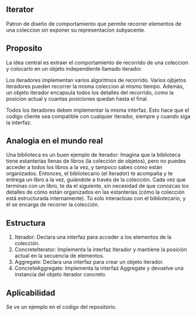 ## Iterator
Patron de diseño de comportamiento que permite recorrer elementos de una coleccion sin exponer su representacion subyacente.

## Proposito
La idea central es extraer el comportamiento de recorrido de una coleccion y colocarlo en un objeto independiente llamado iterador. 

Los iteradores implementan varios algoritmos de recorrido. Varios ojbjetos iteradores pueden recorrer la misma coleccion al mismo tiempo.
Ademàs, un objeto iterador encapsula todos los detalles del recorrido, como la posicion actual y cuantas posiciones quedan hasta el final.

Todos los iteradores deben implementar la misma interfaz. Esto hace que el codigo cliente sea compatible con cualquier iterador, siempre y cuando siga la interfaz.

## Analogia en el mundo real
Una biblioteca es un buen ejemplo de iterador:
Imagina que la biblioteca tiene estanterías llenas de libros (la colección de objetos), pero no puedes acceder a todos los libros a la vez, y tampoco sabes cómo están organizados. Entonces, el bibliotecario (el Iterador) te acompaña y te entrega un libro a la vez, guiándote a través de la colección. Cada vez que terminas con un libro, te da el siguiente, sin necesidad de que conozcas los detalles de cómo están organizados en las estanterías (cómo la colección está estructurada internamente). Tú solo interactúas con el bibliotecario, y él se encarga de recorrer la colección.

## Estructura
1. Iterador: Declara una interfaz para acceder a los elementos de la colección.
2. ConcreteIterator: Implementa la interfaz Iterador y mantiene la posición actual en la secuencia de elementos.
3. Aggregate: Declara una interfaz para crear un objeto iterador.
4. ConcreteAggregate: Implementa la interfaz Aggregate y devuelve una instancia del objeto iterador concreto.

## Aplicabilidad
Se ve un ejemplo en el codigo del repositorio.

